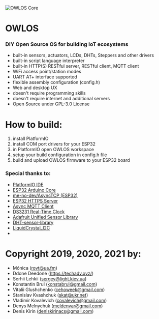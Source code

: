 ![OWLOS Core](https://github.com/KirinDenis/owlos/blob/master/OWLOSResource/images/owlos_core3.jpg)

# OWLOS 
### DIY Open Source OS for building IoT ecosystems
- built-in sensors, actuators, LCDs, DHTs, Steppers and other drivers
- built-in script language interpreter 
- built-in HTTP(S) RESTful server, RESTful client, MQTT client
- WiFi access point/station modes
- UART AT+ interface supported
- flexible assembly configuration (config.h)
- Web and desktop UX
- doesn't require programming skills
- doesn't require internet and additional servers
-  Open Source under GPL-3.0 License 

# How to build:
1. install PlatformIO
2. install COM port drivers for your ESP32
3.  in PlatformIO open OWLOS workspace 
4.  setup your build configuration in config.h file
5. build and upload OWLOS firmware to your ESP32 board

### Special thanks to:
- [PlatformIO IDE](https://platformio.org/)
- [ESP32 Arduino Core](https://github.com/espressif/arduino-esp32)
- [me-no-dev/AsyncTCP (ESP32)](https://github.com/me-no-dev/AsyncTCP)
- [ESP32 HTTPS Server](https://github.com/fhessel/esp32_https_server)
- [Async MQTT Client](http://platformio.org/lib/show/346/AsyncMqttClient)
- [DS3231 Real-Time Clock](http://www.jarzebski.pl/arduino/komponenty/zegar-czasu-rzeczywistego-rtc-ds3231.html)
- [Adafruit Unified Sensor Library](https://github.com/adafruit/Adafruit_Sensor)
- [DHT-sensor-library](https://github.com/adafruit/DHT-sensor-library)
- [LiquidCrystal_I2C](https://gitlab.com/tandembyte/liquidcrystal_i2c)	
- 
# Copyright 2019, 2020, 2021 by:
- Mónica (rovt@ua.fm)
- Ddone Deedone (https://techadv.xyz/)
- Serhii Lehkii (sergey@light.kiev.ua)
- Konstantin Brul (konstabrul@gmail.com)
- Vitalii Glushchenko (cehoweek@gmail.com)
- Stanislav Kvashchuk (skat@ukr.net)
- Vladimir Kovalevich (covalevich@gmail.com)
- Denys Melnychuk (meldenvar@gmail.com)
- Denis Kirin (deniskirinacs@gmail.com)
